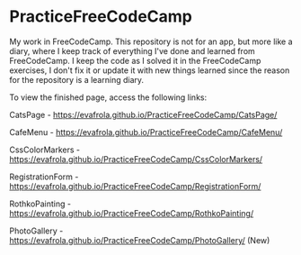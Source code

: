 # PracticeFreeCodeCamp

My work in FreeCodeCamp.
This repository is not for an app, but more like a diary, where I keep track of everything I've done and learned from FreeCodeCamp. I keep the code as I solved it in the FreeCodeCamp exercises, I don't fix it or update it with new things learned since the reason for the repository is a learning diary.

To view the finished page, access the following links:

CatsPage - https://evafrola.github.io/PracticeFreeCodeCamp/CatsPage/

CafeMenu - https://evafrola.github.io/PracticeFreeCodeCamp/CafeMenu/

CssColorMarkers - https://evafrola.github.io/PracticeFreeCodeCamp/CssColorMarkers/

RegistrationForm - https://evafrola.github.io/PracticeFreeCodeCamp/RegistrationForm/

RothkoPainting - https://evafrola.github.io/PracticeFreeCodeCamp/RothkoPainting/

PhotoGallery - https://evafrola.github.io/PracticeFreeCodeCamp/PhotoGallery/ (New)
